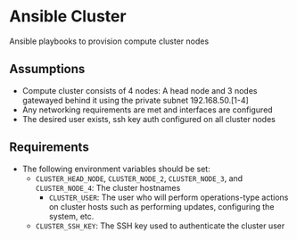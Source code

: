 # Ansible Cluster
Ansible playbooks to provision compute cluster nodes

## Assumptions
- Compute cluster consists of 4 nodes: A head node and 3 nodes gatewayed behind it using the private subnet 192.168.50.[1-4]
- Any networking requirements are met and interfaces are configured
- The desired user exists, ssh key auth configured on all cluster nodes

## Requirements
- The following environment variables should be set:
  - `CLUSTER_HEAD_NODE`, `CLUSTER_NODE_2`, `CLUSTER_NODE_3`, and `CLUSTER_NODE_4`: The cluster hostnames
    - `CLUSTER_USER`: The user who will perform operations-type actions on cluster hosts such as performing updates, configuring the system, etc.
  - `CLUSTER_SSH_KEY`: The SSH key used to authenticate the cluster user
